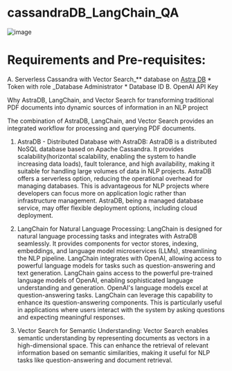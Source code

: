 # cassandraDB_LangChain_QA
![image](https://github.com/shum05/cassandraDB_LangChain_QA/assets/136538114/84c98e18-cdba-426b-b2e5-8593fc6b3238)
# Requirements and Pre-requisites:
A. Serverless Cassandra with Vector Search_** database on [Astra DB](https://astra.datastax.com)
	* Token with role _Database Administrator
	* Database ID
B. OpenAI API Key

Why AstraDB, LangChain, and Vector Search for transforming traditional PDF documents into dynamic sources of information in an NLP project 

The combination of AstraDB, LangChain, and Vector Search provides an integrated workflow for processing and querying PDF documents.

1. AstraDB - Distributed Database with AstraDB:
AstraDB is a distributed NoSQL database based on Apache Cassandra. It provides scalability(horizontal scalability, enabling the system to handle increasing data loads), fault tolerance, and high availability, making it suitable for handling large volumes of data in NLP projects.
AstraDB offers a serverless option, reducing the operational overhead for managing databases. This is advantageous for NLP projects where developers can focus more on application logic rather than infrastructure management.
AstraDB, being a managed database service, may offer flexible deployment options, including cloud deployment. 


2. LangChain for Natural Language Processing:
LangChain is designed for natural language processing tasks and integrates with AstraDB seamlessly. It provides components for vector stores, indexing, embeddings, and language model microservices (LLMs), streamlining the NLP pipeline.
LangChain integrates with OpenAI, allowing access to powerful language models for tasks such as question-answering and text generation. LangChain gains access to the powerful pre-trained language models of OpenAI, enabling sophisticated language understanding and generation. OpenAI's language models excel at question-answering tasks. LangChain can leverage this capability to enhance its question-answering components. This is particularly useful in applications where users interact with the system by asking questions and expecting meaningful responses.

3. Vector Search for Semantic Understanding:
Vector Search enables semantic understanding by representing documents as vectors in a high-dimensional space. This can enhance the retrieval of relevant information based on semantic similarities, making it useful for NLP tasks like question-answering and document retrieval.

